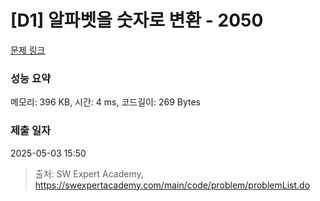 # [D1] 알파벳을 숫자로 변환 - 2050 

[문제 링크](https://swexpertacademy.com/main/code/problem/problemDetail.do?contestProbId=AV5QLGxKAzQDFAUq) 

### 성능 요약

메모리: 396 KB, 시간: 4 ms, 코드길이: 269 Bytes

### 제출 일자

2025-05-03 15:50



> 출처: SW Expert Academy, https://swexpertacademy.com/main/code/problem/problemList.do